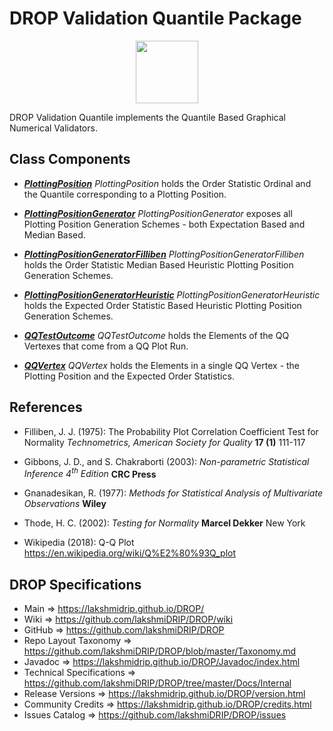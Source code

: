 # DROP Validation Quantile Package

<p align="center"><img src="https://github.com/lakshmiDRIP/DROP/blob/master/DRIP_Logo.gif?raw=true" width="100"></p>

DROP Validation Quantile implements the Quantile Based Graphical Numerical Validators.


## Class Components

 * [***PlottingPosition***](https://github.com/lakshmiDRIP/DROP/tree/master/src/main/java/org/drip/validation/quantile/PlottingPosition.java)
 <i>PlottingPosition</i> holds the Order Statistic Ordinal and the Quantile corresponding to a Plotting Position.

 * [***PlottingPositionGenerator***](https://github.com/lakshmiDRIP/DROP/tree/master/src/main/java/org/drip/validation/quantile/PlottingPositionGenerator.java)
 <i>PlottingPositionGenerator</i> exposes all Plotting Position Generation Schemes - both Expectation Based and Median Based.

 * [***PlottingPositionGeneratorFilliben***](https://github.com/lakshmiDRIP/DROP/tree/master/src/main/java/org/drip/validation/quantile/PlottingPositionGeneratorFilliben.java)
 <i>PlottingPositionGeneratorFilliben</i> holds the Order Statistic Median Based Heuristic Plotting Position Generation Schemes.

 * [***PlottingPositionGeneratorHeuristic***](https://github.com/lakshmiDRIP/DROP/tree/master/src/main/java/org/drip/validation/quantile/PlottingPositionGeneratorHeuristic.java)
 <i>PlottingPositionGeneratorHeuristic</i> holds the Expected Order Statistic Based Heuristic Plotting Position Generation Schemes.

 * [***QQTestOutcome***](https://github.com/lakshmiDRIP/DROP/tree/master/src/main/java/org/drip/validation/quantile/QQTestOutcome.java)
 <i>QQTestOutcome</i> holds the Elements of the QQ Vertexes that come from a QQ Plot Run.

 * [***QQVertex***](https://github.com/lakshmiDRIP/DROP/tree/master/src/main/java/org/drip/validation/quantile/QQVertex.java)
 <i>QQVertex</i> holds the Elements in a single QQ Vertex - the Plotting Position and the Expected Order Statistics.


## References

 * Filliben, J. J. (1975): The Probability Plot Correlation Coefficient Test for Normality <i>Technometrics, American Society for Quality</i> <b>17 (1)</b> 111-117

 * Gibbons, J. D., and S. Chakraborti (2003): <i>Non-parametric Statistical Inference 4<sup>th</sup> Edition</i> <b>CRC Press</b>

 * Gnanadesikan, R. (1977): <i>Methods for Statistical Analysis of Multivariate Observations</i> <b>Wiley</b>

 * Thode, H. C. (2002): <i>Testing for Normality</i> <b>Marcel Dekker</b> New York

 * Wikipedia (2018): Q-Q Plot https://en.wikipedia.org/wiki/Q%E2%80%93Q_plot


## DROP Specifications

 * Main                     => https://lakshmidrip.github.io/DROP/
 * Wiki                     => https://github.com/lakshmiDRIP/DROP/wiki
 * GitHub                   => https://github.com/lakshmiDRIP/DROP
 * Repo Layout Taxonomy     => https://github.com/lakshmiDRIP/DROP/blob/master/Taxonomy.md
 * Javadoc                  => https://lakshmidrip.github.io/DROP/Javadoc/index.html
 * Technical Specifications => https://github.com/lakshmiDRIP/DROP/tree/master/Docs/Internal
 * Release Versions         => https://lakshmidrip.github.io/DROP/version.html
 * Community Credits        => https://lakshmidrip.github.io/DROP/credits.html
 * Issues Catalog           => https://github.com/lakshmiDRIP/DROP/issues
